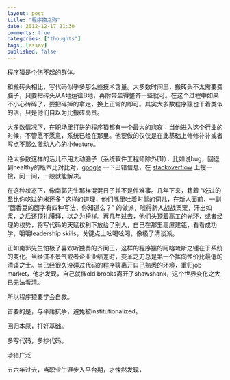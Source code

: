 ```yaml
---
layout: post
title: "程序猿之殇"
date: 2012-12-17 21:30
comments: true
categories: ["thoughts"]
tags: [essay]
published: false
---
```


程序猿是个伤不起的群体。

和搬砖头相比，写代码似乎多那么些技术含量。大多数时间里，搬砖头不太需要费脑子，只要把砖头从A地运往B地，再附带垒得整齐一些就可。在这个过程中如果不小心砖碎了，要把碎掉的拿走，换上正常的即可。其实大多数程序猿也干着类似的活，只是他们自以为比搬砖高贵。

大多数情况下，在职场里打拼的程序猿都有一个最大的悲哀：当他进入这个行业的时候，不管愿不愿意，系统已经在那里。他要做的仅仅是在此基础上修修补补或者写点不那么激动人心的小feature。

绝大多数这样的活儿不用太动脑子（系统软件工程师除外[1]），比如说bug，回退到healthy的版本比对比对，[google](http://www.google.com) 一下出错信息，在 [stackoverflow](http://stackoverflow.com) 上搜一搜，问一问，一般就能解决。

在这种状态下，像南郭先生那样混混日子并不是件难事。几年下来，籍着 “吃过的盐比你吃过的米还多” 这样的道理，他们嘴里吐着时髦的词儿，在新人面前，一副 “茴香豆的茴字有四种写法，你知道么？” 的做派，唬得新人战战栗栗，汗出如浆，之后还顶礼膜拜，以之为榜样。再几年过去，他们头顶着高工的光环，或者经理的权势，将写代码的天赋权利下放给了别人，自己在那里高屋建瓴，看看成功学，嚼嚼leadership skills，关键点上吆喝吆喝，像极了清谈派。

正如南郭先生怕极了喜欢听独奏的齐闵王，这样的程序猿的阿喀琉斯之锺在于系统的变化。当经济不景气或者企业业绩差时，变革之刀总是第一个挥向性价比最低的清谈之士。当已经很久没碰过代码的程序猿离开自己熟悉的环境，重归job market，他才发现，自己就像old brooks离开了shawshank，这个世界变化之大已无法看清。

所以程序猿要学会自救。

首要的是，与平庸抗争，避免被institutionalized。

回归本原，打好基础。

多写代码，多抄代码。

涉猎广泛

五六年过去，当职业生涯步入平台期，才悚然发现，

